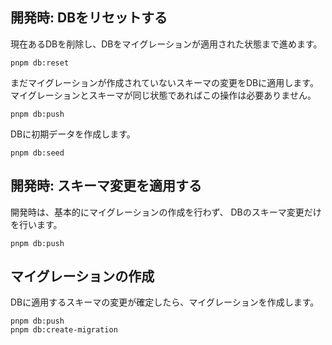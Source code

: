 ## 開発時: DBをリセットする
現在あるDBを削除し、DBをマイグレーションが適用された状態まで進めます。
```
pnpm db:reset
```

まだマイグレーションが作成されていないスキーマの変更をDBに適用します。\
マイグレーションとスキーマが同じ状態であればこの操作は必要ありません。
```
pnpm db:push
```

DBに初期データを作成します。
```
pnpm db:seed
```

## 開発時: スキーマ変更を適用する
開発時は、基本的にマイグレーションの作成を行わず、
DBのスキーマ変更だけを行います。
```
pnpm db:push
```

## マイグレーションの作成
DBに適用するスキーマの変更が確定したら、マイグレーションを作成します。
```
pnpm db:push
pnpm db:create-migration
```
